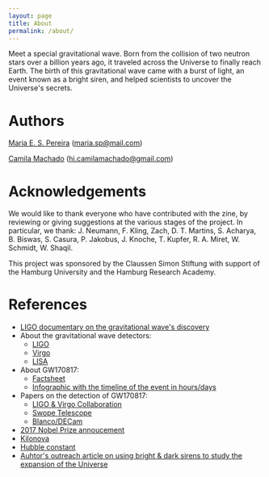 ```yaml
---
layout: page
title: About
permalink: /about/
---
```


Meet a special gravitational wave. Born from the collision of two neutron stars over a billion years ago, it traveled across the Universe to finally reach Earth. The birth of this gravitational wave came with a burst of light, an event known as a bright siren, and helped scientists to uncover the Universe's secrets.

# Authors

[Maria E. S. Pereira](https://mariaelidaiana.github.io/) (maria.sp@mail.com)

[Camila Machado](https://www.camilamachado.com/) (hi.camilamachado@gmail.com) 

# Acknowledgements  
We would like to thank everyone who have contributed with the zine, by reviewing or giving suggestions at the various stages of the project. In particular, we thank: J. Neumann, F. Kling, Zach, D. T. Martins, S. Acharya, B. Biswas, S. Casura, P. Jakobus, J. Knoche, T. Kupfer, R. A. Miret, W. Schmidt, W. Shaqil.      

This project was sponsored by the Claussen Simon Stiftung with support of the Hamburg University and the Hamburg Research Academy.

# References

- [LIGO documentary on the gravitational wave's discovery](https://www.ligo.caltech.edu/video/ligo-documentary)
- About the gravitational wave detectors:
    - [LIGO](https://www.ligo.caltech.edu/page/what-is-ligo)
    - [Virgo](https://www.virgo-gw.eu/science/detector/)
    - [LISA](https://www.lisamission.org/mission/)
- About GW170817:
    - [Factsheet](https://www.ligo.org/detections/GW170817/images-GW170817/GW170817_Factsheet.pdf)
    - [Infographic with the timeline of the event in hours/days](https://www.ligo.org/detections/GW170817/images-GW170817/infographic_GW170817.pdf)
- Papers on the detection of GW170817:
    - [LIGO & Virgo Collaboration](https://iopscience.iop.org/article/10.3847/2041-8213/aa91c9)
    - [Swope Telescope](https://www.science.org/doi/10.1126/science.aap9811)
    - [Blanco/DECam](https://iopscience.iop.org/article/10.3847/2041-8213/aa9059)
- [2017 Nobel Prize annoucement](https://www.nobelprize.org/prizes/physics/2017/press-release/)
- [Kilonova](https://www.space.com/what-are-kilonovas)
- [Hubble constant](https://news.uchicago.edu/explainer/hubble-constant-explained)
- [Auhtor's outreach article on using bright & dark sirens to study the expansion of the Universe](https://science-chatter.blogs.uni-hamburg.de/?p=1013)
  
